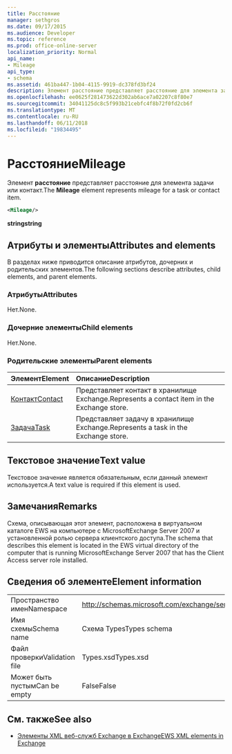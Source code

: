 ```yaml
---
title: Расстояние
manager: sethgros
ms.date: 09/17/2015
ms.audience: Developer
ms.topic: reference
ms.prod: office-online-server
localization_priority: Normal
api_name:
- Mileage
api_type:
- schema
ms.assetid: 461ba447-1b04-4115-9919-dc378fd3bf24
description: Элемент расстояние представляет расстояние для элемента задачи или контакт.
ms.openlocfilehash: ee0625f281473622d302ab6ace7a02207c8f80e7
ms.sourcegitcommit: 34041125dc8c5f993b21cebfc4f8b72f0fd2cb6f
ms.translationtype: MT
ms.contentlocale: ru-RU
ms.lasthandoff: 06/11/2018
ms.locfileid: "19834495"
---
```

# <a name="mileage"></a><span data-ttu-id="891a7-103">Расстояние</span><span class="sxs-lookup"><span data-stu-id="891a7-103">Mileage</span></span>

<span data-ttu-id="891a7-104">Элемент **расстояние** представляет расстояние для элемента задачи или контакт.</span><span class="sxs-lookup"><span data-stu-id="891a7-104">The **Mileage** element represents mileage for a task or contact item.</span></span> 
  
```xml
<Mileage/>
```

 <span data-ttu-id="891a7-105">**string**</span><span class="sxs-lookup"><span data-stu-id="891a7-105">**string**</span></span>
## <a name="attributes-and-elements"></a><span data-ttu-id="891a7-106">Атрибуты и элементы</span><span class="sxs-lookup"><span data-stu-id="891a7-106">Attributes and elements</span></span>

<span data-ttu-id="891a7-107">В разделах ниже приводится описание атрибутов, дочерних и родительских элементов.</span><span class="sxs-lookup"><span data-stu-id="891a7-107">The following sections describe attributes, child elements, and parent elements.</span></span>
  
### <a name="attributes"></a><span data-ttu-id="891a7-108">Атрибуты</span><span class="sxs-lookup"><span data-stu-id="891a7-108">Attributes</span></span>

<span data-ttu-id="891a7-109">Нет.</span><span class="sxs-lookup"><span data-stu-id="891a7-109">None.</span></span>
  
### <a name="child-elements"></a><span data-ttu-id="891a7-110">Дочерние элементы</span><span class="sxs-lookup"><span data-stu-id="891a7-110">Child elements</span></span>

<span data-ttu-id="891a7-111">Нет.</span><span class="sxs-lookup"><span data-stu-id="891a7-111">None.</span></span>
  
### <a name="parent-elements"></a><span data-ttu-id="891a7-112">Родительские элементы</span><span class="sxs-lookup"><span data-stu-id="891a7-112">Parent elements</span></span>

|<span data-ttu-id="891a7-113">**Элемент**</span><span class="sxs-lookup"><span data-stu-id="891a7-113">**Element**</span></span>|<span data-ttu-id="891a7-114">**Описание**</span><span class="sxs-lookup"><span data-stu-id="891a7-114">**Description**</span></span>|
|:-----|:-----|
|[<span data-ttu-id="891a7-115">Контакт</span><span class="sxs-lookup"><span data-stu-id="891a7-115">Contact</span></span>](contact.md) <br/> |<span data-ttu-id="891a7-116">Представляет контакт в хранилище Exchange.</span><span class="sxs-lookup"><span data-stu-id="891a7-116">Represents a contact item in the Exchange store.</span></span>  <br/> |
|[<span data-ttu-id="891a7-117">Задача</span><span class="sxs-lookup"><span data-stu-id="891a7-117">Task</span></span>](task.md) <br/> |<span data-ttu-id="891a7-118">Представляет задачу в хранилище Exchange.</span><span class="sxs-lookup"><span data-stu-id="891a7-118">Represents a task in the Exchange store.</span></span>  <br/> |
   
## <a name="text-value"></a><span data-ttu-id="891a7-119">Текстовое значение</span><span class="sxs-lookup"><span data-stu-id="891a7-119">Text value</span></span>

<span data-ttu-id="891a7-120">Текстовое значение является обязательным, если данный элемент используется.</span><span class="sxs-lookup"><span data-stu-id="891a7-120">A text value is required if this element is used.</span></span>
  
## <a name="remarks"></a><span data-ttu-id="891a7-121">Замечания</span><span class="sxs-lookup"><span data-stu-id="891a7-121">Remarks</span></span>

<span data-ttu-id="891a7-122">Схема, описывающая этот элемент, расположена в виртуальном каталоге EWS на компьютере с MicrosoftExchange Server 2007 и установленной ролью сервера клиентского доступа.</span><span class="sxs-lookup"><span data-stu-id="891a7-122">The schema that describes this element is located in the EWS virtual directory of the computer that is running MicrosoftExchange Server 2007 that has the Client Access server role installed.</span></span>
  
## <a name="element-information"></a><span data-ttu-id="891a7-123">Сведения об элементе</span><span class="sxs-lookup"><span data-stu-id="891a7-123">Element information</span></span>

|||
|:-----|:-----|
|<span data-ttu-id="891a7-124">Пространство имен</span><span class="sxs-lookup"><span data-stu-id="891a7-124">Namespace</span></span>  <br/> |http://schemas.microsoft.com/exchange/services/2006/types  <br/> |
|<span data-ttu-id="891a7-125">Имя схемы</span><span class="sxs-lookup"><span data-stu-id="891a7-125">Schema name</span></span>  <br/> |<span data-ttu-id="891a7-126">Схема Types</span><span class="sxs-lookup"><span data-stu-id="891a7-126">Types schema</span></span>  <br/> |
|<span data-ttu-id="891a7-127">Файл проверки</span><span class="sxs-lookup"><span data-stu-id="891a7-127">Validation file</span></span>  <br/> |<span data-ttu-id="891a7-128">Types.xsd</span><span class="sxs-lookup"><span data-stu-id="891a7-128">Types.xsd</span></span>  <br/> |
|<span data-ttu-id="891a7-129">Может быть пустым</span><span class="sxs-lookup"><span data-stu-id="891a7-129">Can be empty</span></span>  <br/> |<span data-ttu-id="891a7-130">False</span><span class="sxs-lookup"><span data-stu-id="891a7-130">False</span></span>  <br/> |
   
## <a name="see-also"></a><span data-ttu-id="891a7-131">См. также</span><span class="sxs-lookup"><span data-stu-id="891a7-131">See also</span></span>



- [<span data-ttu-id="891a7-132">Элементы XML веб-служб Exchange в Exchange</span><span class="sxs-lookup"><span data-stu-id="891a7-132">EWS XML elements in Exchange</span></span>](ews-xml-elements-in-exchange.md)


